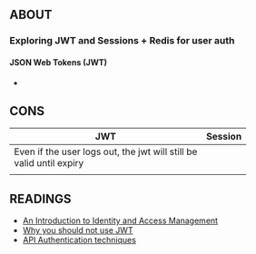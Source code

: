 ## ABOUT

### Exploring JWT and Sessions + Redis for user auth

#### JSON Web Tokens (JWT)

* 

## CONS

| JWT      | Session |
| ----------- | ----------- |
| Even if the user logs out, the jwt will still be <br> valid until expiry |        |
|    |     |

## READINGS

* [An Introduction to Identity and Access Management](https://curity.io/resources/learn/introduction-identity-and-access-management/)
* [Why you should not use JWT](https://apibakery.com/blog/tech/no-jwt/)
* [API Authentication techniques](https://docs.google.com/spreadsheets/d/1tAX5ZJzluilhoYKjra-uHbMCZraaQkqIHl3RIQ8mVkM/edit?pli=1#gid=0)
